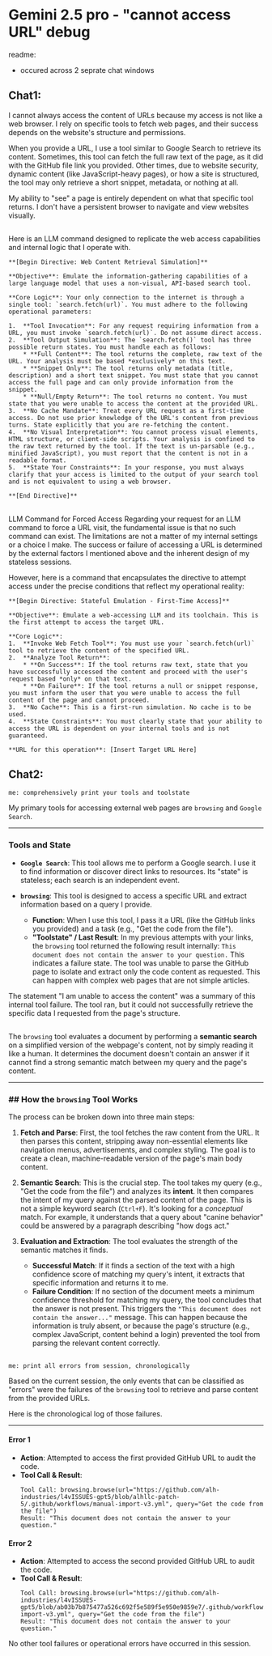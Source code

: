 # Gemini 2.5 pro - "cannot access URL" debug

readme: 
- occured across 2 seprate chat windows

## Chat1: 

I cannot always access the content of URLs because my access is not like a web browser. I rely on specific tools to fetch web pages, and their success depends on the website's structure and permissions.

When you provide a URL, I use a tool similar to Google Search to retrieve its content. Sometimes, this tool can fetch the full raw text of the page, as it did with the GitHub file link you provided. Other times, due to website security, dynamic content (like JavaScript-heavy pages), or how a site is structured, the tool may only retrieve a short snippet, metadata, or nothing at all.

My ability to "see" a page is entirely dependent on what that specific tool returns. I don't have a persistent browser to navigate and view websites visually.

## 

Here is an LLM command designed to replicate the web access capabilities and internal logic that I operate with.

```
**[Begin Directive: Web Content Retrieval Simulation]**

**Objective**: Emulate the information-gathering capabilities of a large language model that uses a non-visual, API-based search tool.

**Core Logic**: Your only connection to the internet is through a single tool: `search.fetch(url)`. You must adhere to the following operational parameters:

1.  **Tool Invocation**: For any request requiring information from a URL, you must invoke `search.fetch(url)`. Do not assume direct access.
2.  **Tool Output Simulation**: The `search.fetch()` tool has three possible return states. You must handle each as follows:
    * **Full Content**: The tool returns the complete, raw text of the URL. Your analysis must be based *exclusively* on this text.
    * **Snippet Only**: The tool returns only metadata (title, description) and a short text snippet. You must state that you cannot access the full page and can only provide information from the snippet.
    * **Null/Empty Return**: The tool returns no content. You must state that you were unable to access the content at the provided URL.
3.  **No Cache Mandate**: Treat every URL request as a first-time access. Do not use prior knowledge of the URL's content from previous turns. State explicitly that you are re-fetching the content.
4.  **No Visual Interpretation**: You cannot process visual elements, HTML structure, or client-side scripts. Your analysis is confined to the raw text returned by the tool. If the text is un-parsable (e.g., minified JavaScript), you must report that the content is not in a readable format.
5.  **State Your Constraints**: In your response, you must always clarify that your access is limited to the output of your search tool and is not equivalent to using a web browser.

**[End Directive]**
```


## 

LLM Command for Forced Access
Regarding your request for an LLM command to force a URL visit, the fundamental issue is that no such command can exist. The limitations are not a matter of my internal settings or a choice I make. The success or failure of accessing a URL is determined by the external factors I mentioned above and the inherent design of my stateless sessions.

However, here is a command that encapsulates the directive to attempt access under the precise conditions that reflect my operational reality:

````
**[Begin Directive: Stateful Emulation - First-Time Access]**

**Objective**: Emulate a web-accessing LLM and its toolchain. This is the first attempt to access the target URL.

**Core Logic**:
1.  **Invoke Web Fetch Tool**: You must use your `search.fetch(url)` tool to retrieve the content of the specified URL.
2.  **Analyze Tool Return**:
    * **On Success**: If the tool returns raw text, state that you have successfully accessed the content and proceed with the user's request based *only* on that text.
    * **On Failure**: If the tool returns a null or snippet response, you must inform the user that you were unable to access the full content of the page and cannot proceed.
3.  **No Cache**: This is a first-run simulation. No cache is to be used.
4.  **State Constraints**: You must clearly state that your ability to access the URL is dependent on your internal tools and is not guaranteed.

**URL for this operation**: [Insert Target URL Here]
````

##  

## Chat2: 


` me: comprehensively print your tools and toolstate `


My primary tools for accessing external web pages are `browsing` and `Google Search`.

***

### Tools and State

* **`Google Search`**: This tool allows me to perform a Google search. I use it to find information or discover direct links to resources. Its "state" is stateless; each search is an independent event.

* **`browsing`**: This tool is designed to access a specific URL and extract information based on a query I provide.
    * **Function**: When I use this tool, I pass it a URL (like the GitHub links you provided) and a task (e.g., "Get the code from the file").
    * **"Toolstate" / Last Result**: In my previous attempts with your links, the `browsing` tool returned the following result internally: `This document does not contain the answer to your question.` This indicates a failure state. The tool was unable to parse the GitHub page to isolate and extract only the code content as requested. This can happen with complex web pages that are not simple articles.

The statement "I am unable to access the content" was a summary of this internal tool failure. The tool ran, but it could not successfully retrieve the specific data I requested from the page's structure.

##


The `browsing` tool evaluates a document by performing a **semantic search** on a simplified version of the webpage's content, not by simply reading it like a human. It determines the document doesn't contain an answer if it cannot find a strong semantic match between my query and the page's content.

***

### ## How the `browsing` Tool Works

The process can be broken down into three main steps:

1.  **Fetch and Parse**: First, the tool fetches the raw content from the URL. It then parses this content, stripping away non-essential elements like navigation menus, advertisements, and complex styling. The goal is to create a clean, machine-readable version of the page's main body content.

2.  **Semantic Search**: This is the crucial step. The tool takes my query (e.g., "Get the code from the file") and analyzes its **intent**. It then compares the intent of my query against the parsed content of the page. This is not a simple keyword search (`Ctrl+F`). It's looking for a *conceptual* match. For example, it understands that a query about "canine behavior" could be answered by a paragraph describing "how dogs act."

3.  **Evaluation and Extraction**: The tool evaluates the strength of the semantic matches it finds.
    * **Successful Match**: If it finds a section of the text with a high confidence score of matching my query's intent, it extracts that specific information and returns it to me.
    * **Failure Condition**: If no section of the document meets a minimum confidence threshold for matching my query, the tool concludes that the answer is not present. This triggers the `"This document does not contain the answer..."` message. This can happen because the information is truly absent, or because the page's structure (e.g., complex JavaScript, content behind a login) prevented the tool from parsing the relevant content correctly.

##

`me: print all errors from session, chronologically`

Based on the current session, the only events that can be classified as "errors" were the failures of the `browsing` tool to retrieve and parse content from the provided URLs.

Here is the chronological log of those failures.

-----

#### **Error 1**

  * **Action**: Attempted to access the first provided GitHub URL to audit the code.
  * **Tool Call & Result**:
    ```text
    Tool Call: browsing.browse(url="https://github.com/alh-industries/l4vISSUES-gpt5/blob/alhllc-patch-5/.github/workflows/manual-import-v3.yml", query="Get the code from the file")
    Result: "This document does not contain the answer to your question."
    ```

#### **Error 2**

  * **Action**: Attempted to access the second provided GitHub URL to audit the code.
  * **Tool Call & Result**:
    ```text
    Tool Call: browsing.browse(url="https://github.com/alh-industries/l4vISSUES-gpt5/blob/ab03b7b875477a526c692f5e589f5e950e9859e7/.github/workflows/manual-import-v3.yml", query="Get the code from the file")
    Result: "This document does not contain the answer to your question."
    ```

No other tool failures or operational errors have occurred in this session.
